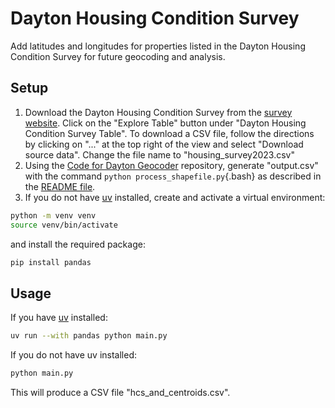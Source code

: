 # Dayton Housing Condition Survey

Add latitudes and longitudes for properties listed in the Dayton Housing
Condition Survey for future geocoding and analysis.

## Setup

1. Download the Dayton Housing Condition Survey from the [survey website](https://dayton-housing-condition-survey-daytonohio.hub.arcgis.com/).  Click on the "Explore Table" button under
"Dayton Housing Condition Survey Table".  To download a CSV file, follow
the directions by clicking on "..." at the top right of the view and select
"Download source data".  Change the file name to "housing_survey2023.csv"
2. Using the [Code for Dayton Geocoder](https://github.com/codefordayton/geocoder/tree/main) repository, generate "output.csv"
with the command `python process_shapefile.py`{.bash} as described in
the [README file](https://github.com/codefordayton/geocoder/blob/main/README.md).
3. If you do not have [uv](https://docs.astral.sh/uv/getting-started/installation/) installed, create and activate a virtual environment:
```bash
python -m venv venv
source venv/bin/activate
```
and install the required package:
```bash
pip install pandas
```

## Usage

If you have [uv](https://docs.astral.sh/uv/getting-started/installation/) installed:
```bash
uv run --with pandas python main.py
```

If you do not have uv installed:
```bash
python main.py
```
This will produce a CSV file "hcs_and_centroids.csv".
